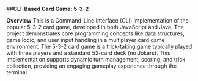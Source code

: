 ##**CLI-Based Card Game: 5-3-2**  

**Overview**
This is a Command-Line Interface (CLI) implementation of the popular 5-3-2 card game, developed in both JavaScript and Java. The project demonstrates core programming concepts like data structures, game logic, and user input handling in a multiplayer card game environment.
The 5-3-2 card game is a trick-taking game typically played with three players and a standard 52-card deck (no Jokers). This implementation supports dynamic turn management, scoring, and trick collection, providing an engaging gameplay experience through the terminal.
